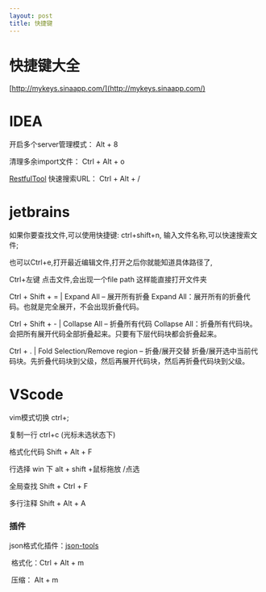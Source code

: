 ```yaml
---
layout: post
title: 快捷键
---
```


# 快捷键大全

[http://mykeys.sinaapp.com/](http://mykeys.sinaapp.com/)

# IDEA

开启多个server管理模式：  Alt + 8

清理多余import文件：  Ctrl + Alt + o

[RestfulTool](https://plugins.jetbrains.com/plugin/14280-restfultool) 快速搜索URL：  Ctrl + Alt + /

# jetbrains

如果你要查找文件,可以使用快捷键: ctrl+shift+n, 输入文件名称,可以快速搜索文件;

也可以Ctrl+e,打开最近编辑文件,打开之后你就能知道具体路径了,

Ctrl+左键 点击文件,会出现一个file path 这样能直接打开文件夹

Ctrl + Shift + =   | Expand All – 展开所有折叠
Expand All：展开所有的折叠代码。也就是完全展开，不会出现折叠代码。

Ctrl + Shift + -   | Collapse All – 折叠所有代码
Collapse All：折叠所有代码块。会把所有展开代码全部折叠起来。只要有下层代码块都会折叠起来。

Ctrl + .    | Fold Selection/Remove region – 折叠/展开交替
折叠/展开选中当前代码块。先折叠代码块到父级，然后再展开代码块，然后再折叠代码块到父级。

# VScode

vim模式切换   ctrl+;

复制一行    ctrl+c   (光标未选状态下)

格式化代码   Shift + Alt + F

行选择      win 下 alt + shift +鼠标拖放 /点选

全局查找     Shift + Ctrl + F

多行注释     Shift + Alt + A

### 插件

json格式化插件：[json-tools](https://marketplace.visualstudio.com/items?itemName=eriklynd.json-tools)

​	格式化：Ctrl + Alt + m

​    压缩： Alt + m